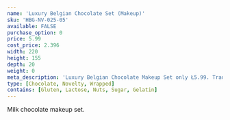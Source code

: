```yaml
---
name: 'Luxury Belgian Chocolate Set (Makeup)'
sku: 'HBG-NV-025-05'
available: FALSE
purchase_option: 0
price: 5.99
cost_price: 2.396
width: 220
height: 155
depth: 20
weight: 0
meta_description: 'Luxury Belgian Chocolate Makeup Set only Ł5.99. Traditional sweets and more at Humbugs Confectionery Store. Specialists in satisfying your sweet tooth!'
type: [Chocolate, Novelty, Wrapped]
contains: [Gluten, Lactose, Nuts, Sugar, Gelatin]
---
```

Milk chocolate makeup set.